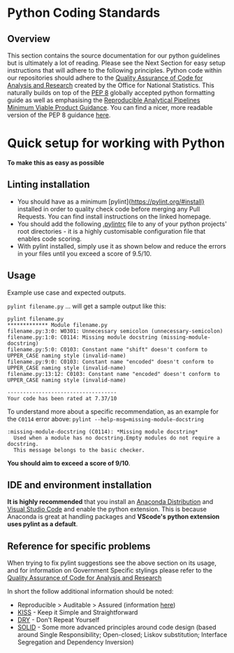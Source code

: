 Python Coding Standards
=======================

Overview
--------
This section contains the source documentation for our python guidelines but is ultimately a lot of reading. Please see the Next Section for easy setup instructions that will adhere to the following principles.
Python code within our repositories should adhere to the [Quality Assurance of Code for Analysis and Research](https://best-practice-and-impact.github.io/qa-of-code-guidance/index.html) created by the Office for National Statistics. This naturally builds on top of the [PEP 8](https://www.python.org/dev/peps/pep-0008/) globally accepted python formatting guide as well as emphasising the [Reproducible Analytical Pipelines Minimum Viable Product Guidance](https://github.com/best-practice-and-impact/rap_mvp_maturity_guidance/blob/master/Reproducible-Analytical-Pipelines-MVP.md). You can find a nicer, more readable version of the PEP 8 guidance [here](https://pep8.org/).

Quick setup for working with Python
===================================
**To make this as easy as possible**

Linting installation
--------------------
* You should have as a minimum [pylint]{https://pylint.org/#install} installed in order to quality check code before merging any Pull Requests. You can find install instructions on the linked homepage.
* You should add the following [.pylintrc](.pylintrc) file to any of your python projects' root directories - it is a highly customisable configuration file that enables code scoring.
* With pylint installed, simply use it as shown below and reduce the errors in your files until you exceed a score of 9.5/10.

Usage
-----
Example use case and expected outputs.

`pylint filename.py` ... will get a sample output like this:

````
pylint filename.py
************* Module filename.py
filename.py:3:0: W0301: Unnecessary semicolon (unnecessary-semicolon)
filename.py:1:0: C0114: Missing module docstring (missing-module-docstring)
filename.py:5:0: C0103: Constant name "shift" doesn't conform to UPPER_CASE naming style (invalid-name)
filename.py:9:0: C0103: Constant name "encoded" doesn't conform to UPPER_CASE naming style (invalid-name)
filename.py:13:12: C0103: Constant name "encoded" doesn't conform to UPPER_CASE naming style (invalid-name)

-----------------------------------
Your code has been rated at 7.37/10
````

To understand more about a specific recommendation, as an example for the `C0114` error above:
`pylint --help-msg=missing-module-docstring`
````
:missing-module-docstring (C0114): *Missing module docstring*
  Used when a module has no docstring.Empty modules do not require a docstring.
  This message belongs to the basic checker.
````

**You should aim to exceed a score of 9/10**.

IDE and environment installation
--------------------------------
**It is highly recommended** that you install an [Anaconda Distribution](https://www.anaconda.com/products/individual) and [Visual Studio Code](https://code.visualstudio.com/) and enable the python extension. This is because Anaconda is great at handling packages and **VScode's python extension uses pylint as a default**.

Reference for specific problems
-------------------------------

When trying to fix pylint suggestions see the above section on its usage, and for information on Government Specific stylings please refer to the [Quality Assurance of Code for Analysis and Research](https://best-practice-and-impact.github.io/qa-of-code-guidance/index.html)

In short the follow additional information should be noted:
* Reproducible > Auditable > Assured (information [here](https://best-practice-and-impact.github.io/qa-of-code-guidance/principles.html))
* [KISS](https://best-practice-and-impact.github.io/qa-of-code-guidance/core_programming.html) - Keep it Simple and Straightforward
* [DRY](https://best-practice-and-impact.github.io/qa-of-code-guidance/core_programming.html) - Don't Repeat Yourself
* [SOLID](https://best-practice-and-impact.github.io/qa-of-code-guidance/core_programming.html) - Some more advanced principles around code design (based around Single Responsibility; Open-closed; Liskov substitution; Interface Segregation and Dependency Inversion)